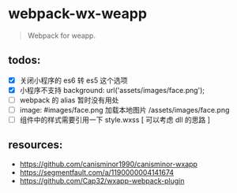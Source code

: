 # webpack-wx-weapp
> Webpack for weapp.

## todos:
- [x] 关闭小程序的 es6 转 es5 这个选项
- [x] 小程序不支持 background: url('assets/images/face.png');
- [ ] webpack 的 alias 暂时没有用处
- [ ] image: #images/face.png 加载本地图片 /assets/images/face.png
- [ ] 组件中的样式需要引用一下 style.wxss [ 可以考虑 dll 的思路 ]

## resources:
+ https://github.com/canisminor1990/canisminor-wxapp
+ https://segmentfault.com/a/1190000004141674
+ https://github.com/Cap32/wxapp-webpack-plugin
